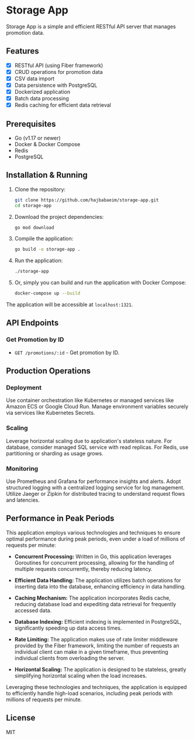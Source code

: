 # Storage App

Storage App is a simple and efficient RESTful API server that manages promotion data.

## Features

- [x] RESTful API (using Fiber framework)
- [x] CRUD operations for promotion data
- [x] CSV data import
- [x] Data persistence with PostgreSQL
- [x] Dockerized application
- [x] Batch data processing
- [x] Redis caching for efficient data retrieval

## Prerequisites

- Go (v1.17 or newer)
- Docker & Docker Compose
- Redis
- PostgreSQL

## Installation & Running

1. Clone the repository:

   ```bash
   git clone https://github.com/hajbabaeim/storage-app.git
   cd storage-app
   ```

2. Download the project dependencies:

   ```bash
   go mod download
   ```

3. Compile the application:

   ```bash
   go build -o storage-app .
   ```

4. Run the application:

   ```bash
   ./storage-app
   ```

5. Or, simply you can build and run the application with Docker Compose:

   ```bash
   docker-compose up --build
   ```

The application will be accessible at `localhost:1321`.

## API Endpoints

### Get Promotion by ID

- `GET /promotions/:id` - Get promotion by ID.

## Production Operations

### Deployment

Use container orchestration like Kubernetes or managed services like Amazon ECS or Google Cloud Run. Manage environment variables securely via services like Kubernetes Secrets.

### Scaling

Leverage horizontal scaling due to application's stateless nature. For database, consider managed SQL service with read replicas. For Redis, use partitioning or sharding as usage grows.

### Monitoring

Use Prometheus and Grafana for performance insights and alerts. Adopt structured logging with a centralized logging service for log management. Utilize Jaeger or Zipkin for distributed tracing to understand request flows and latencies.

## Performance in Peak Periods

This application employs various technologies and techniques to ensure optimal performance during peak periods, even under a load of millions of requests per minute:

- **Concurrent Processing:** Written in Go, this application leverages Goroutines for concurrent processing, allowing for the handling of multiple requests concurrently, thereby reducing latency.

- **Efficient Data Handling:** The application utilizes batch operations for inserting data into the database, enhancing efficiency in data handling.

- **Caching Mechanism:** The application incorporates Redis cache, reducing database load and expediting data retrieval for frequently accessed data.

- **Database Indexing:** Efficient indexing is implemented in PostgreSQL, significantly speeding up data access times.

- **Rate Limiting:** The application makes use of rate limiter middleware provided by the Fiber framework, limiting the number of requests an individual client can make in a given timeframe, thus preventing individual clients from overloading the server.

- **Horizontal Scaling:** The application is designed to be stateless, greatly simplifying horizontal scaling when the load increases.

Leveraging these technologies and techniques, the application is equipped to efficiently handle high-load scenarios, including peak periods with millions of requests per minute.

## License

MIT

